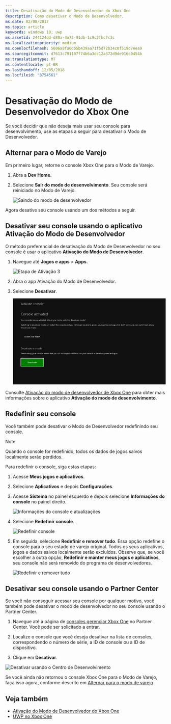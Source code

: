 ```yaml
---
title: Desativação do Modo de Desenvolvedor do Xbox One
description: Como desativar o Modo de Desenvolvedor.
ms.date: 02/08/2017
ms.topic: article
keywords: windows 10, uwp
ms.assetid: 244124dd-d80a-4a72-91db-1c9c2fbc7c3c
ms.localizationpriority: medium
ms.openlocfilehash: 5606a8fa6db5b439aa71f5d72b34c0f519d7eea9
ms.sourcegitcommit: d7613c791107f74b6a3dc12a372d9de916c0454b
ms.translationtype: MT
ms.contentlocale: pt-BR
ms.lasthandoff: 12/05/2018
ms.locfileid: "8754561"
---
```

# <a name="xbox-one-developer-mode-deactivation"></a>Desativação do Modo de Desenvolvedor do Xbox One

Se você decidir que não deseja mais usar seu console para desenvolvimento, use as etapas a seguir para desativar o Modo de Desenvolvedor.

## <a name="switch-to-retail-mode"></a>Alternar para o Modo de Varejo

Em primeiro lugar, retorne o console Xbox One para o Modo de Varejo.

1. Abra a **Dev Home**.

2. Selecione **Sair do modo de desenvolvimento**.  Seu console será reiniciado no Modo de Varejo.  

   ![Saindo do modo de desenvolvedor](images/devkit-deactivation-1.png)

Agora desative seu console usando um dos métodos a seguir.

## <a name="deactivate-your-console-using-the-dev-mode-activation-app"></a>Desativar seu console usando o aplicativo Ativação do Modo de Desenvolvedor

O método preferencial de desativação do Modo de Desenvolvedor no seu console é usar o aplicativo **Ativação do Modo de Desenvolvedor**. 

1. Navegue até **Jogos e apps** > **Apps**.
  
   ![Etapa de Ativação 3](images/devkit-deactivation-5.png)    
   
2.  Abra o app Ativação do Modo de Desenvolvedor.

3.  Selecione **Desativar**.
  
    ![Desativar o console](images/deactivation-app.png)

Consulte [Ativação do modo de desenvolvedor de Xbox One](devkit-activation.md) para obter mais informações sobre o aplicativo **Ativação do modo de desenvolvimento**. 

## <a name="reset-your-console"></a>Redefinir seu console

Você também pode desativar o Modo de Desenvolvedor redefinindo seu console.  

> [!NOTE]
> Quando o console for redefinido, todos os dados de jogos salvos localmente serão perdidos.

Para redefinir o console, siga estas etapas:

1.  Acesse **Meus jogos e aplicativos**.

2.  Selecione **Aplicativos** e depois **Configurações**.

3.  Acesse **Sistema** no painel esquerdo e depois selecione **Informações do console** no painel direito.   
   
    ![Informações do console e atualizações](images/devkit-deactivation-2.png)  
    
4.  Selecione **Redefinir console**.
    
    ![Redefinir console](images/devkit-deactivation-3.png)
    
5.  Em seguida, selecione **Redefinir e remover tudo**. Essa opção redefine o console para o seu estado de varejo original.  Todos os seus aplicativos, jogos e dados salvos localmente serão excluídos. Observe que, se você escolher a outra opção, **Redefinir e manter meus jogos e aplicativos**, seu console não será removido do programa de desenvolvedores.  
   
    ![Redefinir e remover tudo](images/devkit-deactivation-4.png)

## <a name="deactivate-your-console-using-partner-center"></a>Desativar seu console usando o Partner Center

Se você não conseguir acessar seu console por qualquer motivo, você também pode desativar o modo de desenvolvedor no seu console usando o Partner Center.

1. Navegue até a página de [consoles gerenciar Xbox One](https://partner.microsoft.com/xboxdevices) no Partner Center. Você pode ser solicitado a entrar.

2. Localize o console que você deseja desativar na lista de consoles, correspondendo o número de série, a ID de console ou a ID de dispositivo.  

3. Clique em **Desativar**.  
  
![Desativar usando o Centro de Desenvolvimento](images/devkit-deactivation-6.png)

Se você ainda não retornou o console Xbox One para o Modo de Varejo, faça isso agora, conforme descrito em [Alternar para o modo de varejo](#switch-to-retail-mode).

## <a name="see-also"></a>Veja também
- [Ativação do Modo de Desenvolvedor do Xbox One](devkit-activation.md)
- [UWP no Xbox One](index.md)
